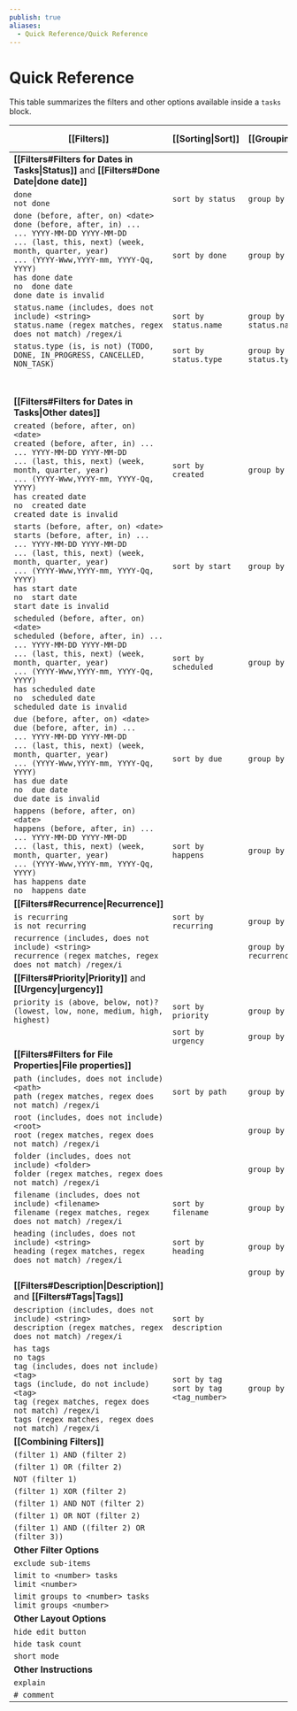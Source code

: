 ```yaml
---
publish: true
aliases:
  - Quick Reference/Quick Reference
---
```


# Quick Reference

This table summarizes the filters and other options available inside a `tasks` block.

| [[Filters]]                                                                                                                                                                                                                                                                                     | [[Sorting\|Sort]]                           | [[Grouping\|Group]]    | [[Layout\|Display]]    | [[About Scripting\|Scripting]]      |
| ----------------------------------------------------------------------------------------------------------------------------------------------------------------------------------------------------------------------------------------------------------------------------------------------- | ------------------------------------------- | ---------------------- | ---------------------- | ----------------------------------- |
| **[[Filters#Filters for Dates in Tasks\|Status]]** and **[[Filters#Done Date\|done date]]**                                                                                                                                                                                                     |                                             |                        |                        |                                     |
| `done`<br>`not done`                                                                                                                                                                                                                                                                            | `sort by status`                            | `group by status`      |                        | `task.isDone`                       |
| `done (before, after, on) <date>`<br>`done (before, after, in) ...`<br>`... YYYY-MM-DD YYYY-MM-DD`<br>`... (last, this, next) (week, month, quarter, year)`<br>`... (YYYY-Www,YYYY-mm, YYYY-Qq, YYYY)`<br>`has done date`<br>`no  done date`<br>`done date is invalid`                          | `sort by done`                              | `group by done`        | `hide done date`       | `task.done`                         |
| `status.name (includes, does not include) <string>`<br>`status.name (regex matches, regex does not match) /regex/i`                                                                                                                                                                             | `sort by status.name`                       | `group by status.name` |                        | `task.status.name`                  |
| `status.type (is, is not) (TODO, DONE, IN_PROGRESS, CANCELLED, NON_TASK)`                                                                                                                                                                                                                       | `sort by status.type`                       | `group by status.type` |                        | `task.status.type`                  |
|                                                                                                                                                                                                                                                                                                 |                                             |                        |                        | `task.status.symbol`                |
|                                                                                                                                                                                                                                                                                                 |                                             |                        |                        | `task.status.nextSymbol`            |
| **[[Filters#Filters for Dates in Tasks\|Other dates]]**                                                                                                                                                                                                                                         |                                             |                        |                        |                                     |
| `created (before, after, on) <date>`<br>`created (before, after, in) ...`<br>`... YYYY-MM-DD YYYY-MM-DD`<br>`... (last, this, next) (week, month, quarter, year)`<br>`... (YYYY-Www,YYYY-mm, YYYY-Qq, YYYY)`<br>`has created date`<br>`no  created date`<br>`created date is invalid`           | `sort by created`                           | `group by created`     | `hide created date`    | `task.created`                      |
| `starts (before, after, on) <date>`<br>`starts (before, after, in) ...`<br>`... YYYY-MM-DD YYYY-MM-DD`<br>`... (last, this, next) (week, month, quarter, year)`<br>`... (YYYY-Www,YYYY-mm, YYYY-Qq, YYYY)`<br>`has start date`<br>`no  start date`<br>`start date is invalid`                   | `sort by start`                             | `group by start`       | `hide start date`      | `task.start`                        |
| `scheduled (before, after, on) <date>`<br>`scheduled (before, after, in) ...`<br>`... YYYY-MM-DD YYYY-MM-DD`<br>`... (last, this, next) (week, month, quarter, year)`<br>`... (YYYY-Www,YYYY-mm, YYYY-Qq, YYYY)`<br>`has scheduled date`<br>`no  scheduled date`<br>`scheduled date is invalid` | `sort by scheduled`                         | `group by scheduled`   | `hide scheduled date`  | `task.scheduled`                    |
| `due (before, after, on) <date>`<br>`due (before, after, in) ...`<br>`... YYYY-MM-DD YYYY-MM-DD`<br>`... (last, this, next) (week, month, quarter, year)`<br>`... (YYYY-Www,YYYY-mm, YYYY-Qq, YYYY)`<br>`has due date`<br>`no  due date`<br>`due date is invalid`                               | `sort by due`                               | `group by due`         | `hide due date`        | `task.due`                          |
| `happens (before, after, on) <date>`<br>`happens (before, after, in) ...`<br>`... YYYY-MM-DD YYYY-MM-DD`<br>`... (last, this, next) (week, month, quarter, year)`<br>`... (YYYY-Www,YYYY-mm, YYYY-Qq, YYYY)`<br>`has happens date`<br>`no  happens date`                                        | `sort by happens`                           | `group by happens`     |                        | `task.happens`                      |
| **[[Filters#Recurrence\|Recurrence]]**                                                                                                                                                                                                                                                          |                                             |                        |                        |                                     |
| `is recurring`<br>`is not recurring`                                                                                                                                                                                                                                                            | `sort by recurring`                         | `group by recurring`   |                        | `task.isRecurring`                  |
| `recurrence (includes, does not include) <string>`<br>`recurrence (regex matches, regex does not match) /regex/i`                                                                                                                                                                               |                                             | `group by recurrence`  | `hide recurrence rule` | `task.recurrenceRule`               |
| **[[Filters#Priority\|Priority]]** and **[[Urgency\|urgency]]**                                                                                                                                                                                                                                 |                                             |                        |                        |                                     |
| `priority is (above, below, not)? (lowest, low, none, medium, high, highest)`                                                                                                                                                                                                                   | `sort by priority`                          | `group by priority`    | `hide priority`        |                                     |
|                                                                                                                                                                                                                                                                                                 | `sort by urgency`                           | `group by urgency`     | `show urgency`         | `task.urgency`                      |
| **[[Filters#Filters for File Properties\|File properties]]**                                                                                                                                                                                                                                    |                                             |                        |                        |                                     |
| `path (includes, does not include) <path>`<br>`path (regex matches, regex does not match) /regex/i`                                                                                                                                                                                             | `sort by path`                              | `group by path`        |                        | `task.file.path`                    |
| `root (includes, does not include) <root>`<br>`root (regex matches, regex does not match) /regex/i`                                                                                                                                                                                             |                                             | `group by root`        |                        | `task.file.root`                    |
| `folder (includes, does not include) <folder>`<br>`folder (regex matches, regex does not match) /regex/i`                                                                                                                                                                                       |                                             | `group by folder`      |                        |                                     |
| `filename (includes, does not include) <filename>`<br>`filename (regex matches, regex does not match) /regex/i`                                                                                                                                                                                 | `sort by filename`                          | `group by filename`    |                        | `task.file.filename`                |
| `heading (includes, does not include) <string>`<br>`heading (regex matches, regex does not match) /regex/i`                                                                                                                                                                                     | `sort by heading`                           | `group by heading`     |                        | `task.hasHeading`<br>`task.heading` |
|                                                                                                                                                                                                                                                                                                 |                                             | `group by backlink`    | `hide backlink`        |                                     |
| **[[Filters#Description\|Description]]** and **[[Filters#Tags\|Tags]]**                                                                                                                                                                                                                         |                                             |                        |                        |                                     |
| `description (includes, does not include) <string>`<br>`description (regex matches, regex does not match) /regex/i`                                                                                                                                                                             | `sort by description`                       |                        |                        | `task.description`                  |
| `has tags`<br>`no tags`<br>`tag (includes, does not include) <tag>`<br>`tags (include, do not include) <tag>`<br>`tag (regex matches, regex does not match) /regex/i`<br>`tags (regex matches, regex does not match) /regex/i`                                                                  | `sort by tag`<br>`sort by tag <tag_number>` | `group by tags`        |                        | `task.tags`                         |
| **[[Combining Filters]]**                                                                                                                                                                                                                                                                       |                                             |                        |                        |                                     |
| `(filter 1) AND (filter 2)`                                                                                                                                                                                                                                                                     |                                             |                        |                        |                                     |
| `(filter 1) OR (filter 2)`                                                                                                                                                                                                                                                                      |                                             |                        |                        |                                     |
| `NOT (filter 1)`                                                                                                                                                                                                                                                                                |                                             |                        |                        |                                     |
| `(filter 1) XOR (filter 2)`                                                                                                                                                                                                                                                                     |                                             |                        |                        |                                     |
| `(filter 1) AND NOT (filter 2)`                                                                                                                                                                                                                                                                 |                                             |                        |                        |                                     |
| `(filter 1) OR NOT (filter 2)`                                                                                                                                                                                                                                                                  |                                             |                        |                        |                                     |
| `(filter 1) AND ((filter 2) OR (filter 3))`                                                                                                                                                                                                                                                     |                                             |                        |                        |                                     |
| **Other Filter Options**                                                                                                                                                                                                                                                                        |                                             |                        |                        |                                     |
| `exclude sub-items`                                                                                                                                                                                                                                                                             |                                             |                        |                        |                                     |
| `limit to <number> tasks`<br>`limit <number>`                                                                                                                                                                                                                                                   |                                             |                        |                        |                                     |
| `limit groups to <number> tasks`<br>`limit groups <number>`                                                                                                                                                                                                                                     |                                             |                        |                        |                                     |
| **Other Layout Options**                                                                                                                                                                                                                                                                        |                                             |                        |                        |                                     |
| `hide edit button`                                                                                                                                                                                                                                                                              |                                             |                        |                        |                                     |
| `hide task count`                                                                                                                                                                                                                                                                               |                                             |                        |                        |                                     |
| `short mode`                                                                                                                                                                                                                                                                                    |                                             |                        |                        |                                     |
| **Other Instructions**                                                                                                                                                                                                                                                                          |                                             |                        |                        |                                     |
| `explain`                                                                                                                                                                                                                                                                                       |                                             |                        |                        |                                     |
| `# comment`                                                                                                                                                                                                                                                                                     |                                             |                        |                        |                                     |
